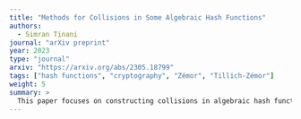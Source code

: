 ```yaml
---
title: "Methods for Collisions in Some Algebraic Hash Functions"
authors:
  - Simran Tinani
journal: "arXiv preprint"
year: 2023
type: "journal"
arxiv: "https://arxiv.org/abs/2305.18799"
tags: ["hash functions", "cryptography", "Zémor", "Tillich-Zémor"]
weight: 5
summary: >
  This paper focuses on constructing collisions in algebraic hash functions that generalize the Zémor and Tillich-Zémor constructions. It introduces deterministic methods using triangular and diagonal message patterns and analyzes structural weaknesses. 
---
```

